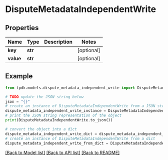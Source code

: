 # DisputeMetadataIndependentWrite



## Properties

Name | Type | Description | Notes
------------ | ------------- | ------------- | -------------
**key** | **str** |  | [optional] 
**value** | **str** |  | [optional] 

## Example

```python
from tpdk.models.dispute_metadata_independent_write import DisputeMetadataIndependentWrite

# TODO update the JSON string below
json = "{}"
# create an instance of DisputeMetadataIndependentWrite from a JSON string
dispute_metadata_independent_write_instance = DisputeMetadataIndependentWrite.from_json(json)
# print the JSON string representation of the object
print(DisputeMetadataIndependentWrite.to_json())

# convert the object into a dict
dispute_metadata_independent_write_dict = dispute_metadata_independent_write_instance.to_dict()
# create an instance of DisputeMetadataIndependentWrite from a dict
dispute_metadata_independent_write_from_dict = DisputeMetadataIndependentWrite.from_dict(dispute_metadata_independent_write_dict)
```
[[Back to Model list]](../README.md#documentation-for-models) [[Back to API list]](../README.md#documentation-for-api-endpoints) [[Back to README]](../README.md)


